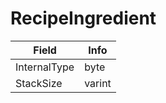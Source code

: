 # RecipeIngredient

<table><thead><tr><th>Field</th><th>Info</th></tr></thead><tbody>
<tr><td>InternalType</td><td>byte</td></tr>
<tr><td>StackSize</td><td>varint</td></tr>
</tbody></table>
